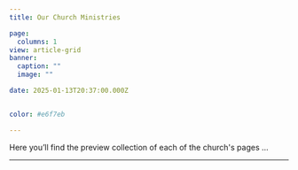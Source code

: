 ```yaml
---
title: Our Church Ministries

page: 
  columns: 1
view: article-grid
banner:
  caption: ""
  image: ""

date: 2025-01-13T20:37:00.000Z


color: #e6f7eb

---
```

Here you’ll find the preview collection of each of the church's pages …
<br>
<hr>
